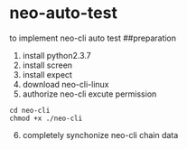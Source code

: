 # neo-auto-test
to implement neo-cli auto test
##preparation
1. install python2.3.7
2. install screen
3. install expect
4. download neo-cli-linux
5. authorize neo-cli excute permission
```
cd neo-cli
chmod +x ./neo-cli
```
6. completely synchonize neo-cli chain data
